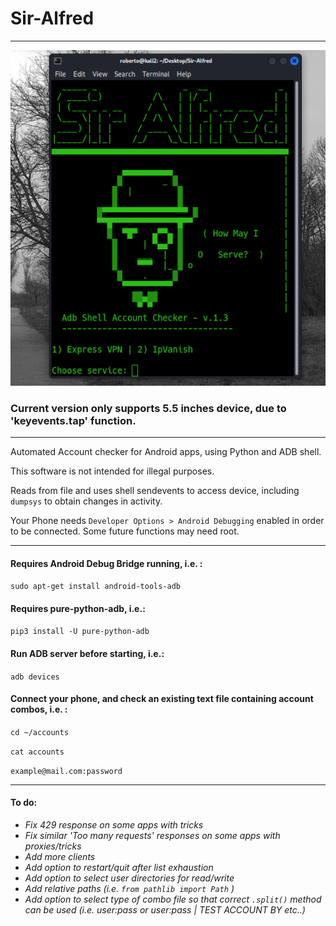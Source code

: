 # Sir-Alfred
--------------------------------------------------------------------------------------
![Alt text](assets/Untitled.png)

### Current version only supports 5.5 inches device, due to 'keyevents.tap' function. ###
--------------------------------------------------------------------------------------

Automated Account checker for Android apps, using Python and ADB shell. 

This software is not intended for illegal purposes.

Reads from file and uses shell sendevents to access device, including ``` dumpsys ``` to obtain changes in activity.

Your Phone needs ``` Developer Options > Android Debugging ``` enabled in order to be connected. Some future functions may need root.

--------------------------------------------------

#### Requires Android Debug Bridge running, i.e. :

``` sudo apt-get install android-tools-adb ```

#### Requires pure-python-adb, i.e.:

``` pip3 install -U pure-python-adb ```

#### Run ADB server before starting, i.e.:

``` adb devices ```

#### Connect your phone, and check an existing text file containing account combos, i.e. :

``` cd ~/accounts ```

``` cat accounts ```

``` example@mail.com:password ```

--------------------------------------------------

#### To do:

- *Fix 429 response on some apps with tricks*
- *Fix similar 'Too many requests' responses on some apps with proxies/tricks*
- *Add more clients*
- *Add option to restart/quit after list exhaustion*
- *Add option to select user directories for read/write*
- *Add relative paths (i.e. ``` from pathlib import Path ``` )*
- *Add option to select type of combo file so that correct ``` .split() ``` method can be used (i.e. *user:pass* or *user:pass | TEST ACCOUNT BY* etc..)*
